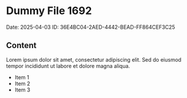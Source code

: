 # Dummy File 1692

Date: 2025-04-03
ID: 36E4BC04-2AED-4442-BEAD-FF864CEF3C25

## Content

Lorem ipsum dolor sit amet, consectetur adipiscing elit.
Sed do eiusmod tempor incididunt ut labore et dolore magna aliqua.

* Item 1
* Item 2
* Item 3

